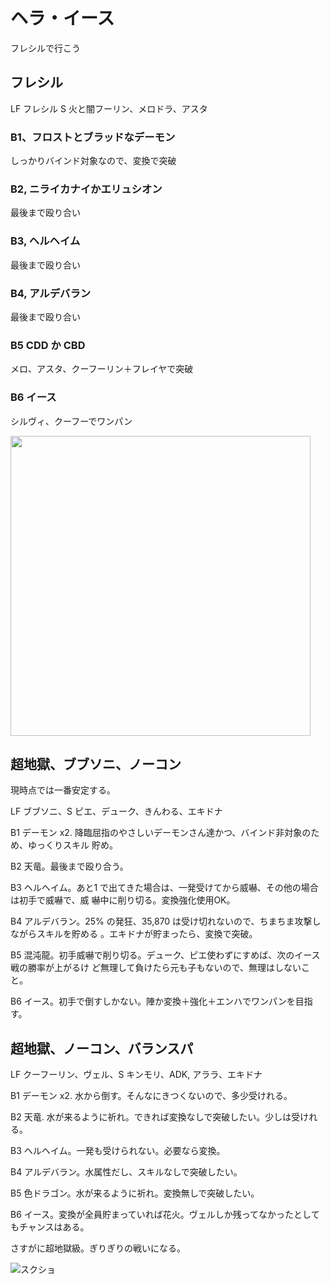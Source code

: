 # ヘラ・イース

フレシルで行こう

## フレシル

LF フレシル
S  火と闇フーリン、メロドラ、アスタ

### B1、フロストとブラッドなデーモン

しっかりバインド対象なので、変換で突破

### B2, ニライカナイかエリュシオン

最後まで殴り合い

### B3, ヘルヘイム

最後まで殴り合い

### B4, アルデバラン

最後まで殴り合い

### B5 CDD か CBD

メロ、アスタ、クーフーリン＋フレイヤで突破

### B6 イース

シルヴィ、クーフーでワンパン

<img  width=480px src="https://camo.githubusercontent.com/17667af0b792aeff7315de2f1633b61c488690ed/687474703a2f2f6966742e74742f3170594e423063"> 

## 超地獄、ブブソニ、ノーコン
現時点では一番安定する。

LF ブブソニ、S ピエ、デューク、きんわる、エキドナ

B1 デーモン x2. 降臨屈指のやさしいデーモンさん達かつ、バインド非対象のため、ゆっくりスキル
貯め。

B2 天竜。最後まで殴り合う。

B3 ヘルヘイム。あと1 で出てきた場合は、一発受けてから威嚇、その他の場合は初手で威嚇で、威
嚇中に削り切る。変換強化使用OK。

B4 アルデバラン。25% の発狂、35,870 は受け切れないので、ちまちま攻撃しながらスキルを貯める
。エキドナが貯まったら、変換で突破。

B5 混沌龍。初手威嚇で削り切る。デューク、ピエ使わずにすめば、次のイース戦の勝率が上がるけ
ど無理して負けたら元も子もないので、無理はしないこと。

B6 イース。初手で倒すしかない。陣か変換＋強化＋エンハでワンパンを目指す。


## 超地獄、ノーコン、バランスパ

LF クーフーリン、ヴェル、S キンモリ、ADK, アララ、エキドナ

B1 デーモン x2. 水から倒す。そんなにきつくないので、多少受けれる。

B2 天竜. 水が来るように祈れ。できれば変換なしで突破したい。少しは受けれる。

B3 ヘルヘイム。一発も受けられない。必要なら変換。

B4 アルデバラン。水属性だし、スキルなしで突破したい。

B5 色ドラゴン。水が来るように祈れ。変換無しで突破したい。

B6 イース。変換が全員貯まっていれば花火。ヴェルしか残ってなかったとしてもチャンスはある。

さすがに超地獄級。ぎりぎりの戦いになる。

![スクショ](http://i.imgur.com/nfByDvQl.jpg)

<!-- vim: set tw=90 filetype=markdown : -->

